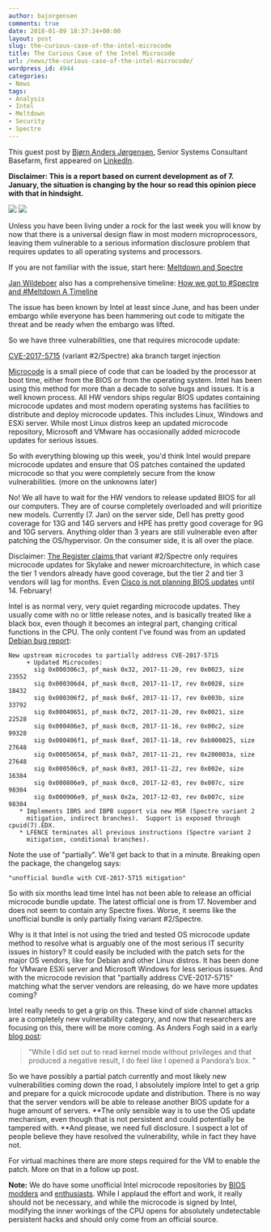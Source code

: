 ```yaml
---
author: bajorgensen
comments: true
date: 2018-01-09 18:37:24+00:00
layout: post
slug: the-curious-case-of-the-intel-microcode
title: The Curious Case of the Intel Microcode
url: /news/the-curious-case-of-the-intel-microcode/
wordpress_id: 4944
categories:
- News
tags:
- Analysis
- Intel
- Meltdown
- Security
- Spectre
---
```


This guest post by [Bjørn Anders Jørgensen](https://twitter.com/bajorgensen), Senior Systems Consultant Basefarm, first appeared on [LinkedIn](https://www.linkedin.com/pulse/curious-case-intel-microcode-bjørn-anders-jørgensen/).



**Disclaimer: This is a report based on current development as of 7. January, the situation is changing by the hour so read this opinion piece with that in hindsight.**



![](http://vninja.net/wordpress/wp-content/uploads/2018/01/spectre-text-252x300.png) ![](http://vninja.net/wordpress/wp-content/uploads/2018/01/meltdown-text-154x300.png)















Unless you have been living under a rock for the last week you will know by now that there is a universal design flaw in most modern microprocessors, leaving them vulnerable to a serious information disclosure problem that requires updates to all operating systems and processors.

If you are not familiar with the issue, start here: [Meltdown and Spectre](https://spectreattack.com)

[Jan Wildeboer](https://plus.google.com/+jwildeboer) also has a comprehensive timeline: [How we got to #Spectre and #Meltdown A Timeline](https://plus.google.com/+jwildeboer/posts/jj6a9JUaovP)

The issue has been known by Intel at least since June, and has been under embargo while everyone has been hammering out code to mitigate the threat and be ready when the embargo was lifted.

So we have three vulnerabilities, one that requires microcode update:

[CVE-2017-5715](https://cve.mitre.org/cgi-bin/cvename.cgi?name=CVE-2017-5715) (variant #2/Spectre) aka branch target injection

[Microcode](https://en.wikipedia.org/wiki/Microcode) is a small piece of code that can be loaded by the processor at boot time, either from the BIOS or from the operating system. Intel has been using this method for more than a decade to solve bugs and issues. It is a well known process. All HW vendors ships regular BIOS updates containing microcode updates and most modern operating systems has facilities to distribute and deploy microcode updates. This includes Linux, Windows and ESXi server. While most Linux distros keep an updated microcode repository, Microsoft and VMware has occasionally added microcode updates for serious issues.

So with everything blowing up this week, you'd think Intel would prepare microcode updates and ensure that OS patches contained the updated microcode so that you were completely secure from the know vulnerabilities. (more on the unknowns later)

No! We all have to wait for the HW vendors to release updated BIOS for all our computers. They are of course completely overloaded and will prioritize new models. Currently (7. Jan) on the server side, Dell has pretty good coverage for 13G and 14G servers and HPE has pretty good coverage for 9G and 10G servers. Anything older than 3 years are still vulnerable even after patching the OS/hypervisor. On the consumer side, it is all over the place.

Disclaimer: [The Register claims ](https://www.theregister.co.uk/2018/01/05/spectre_flaws_explained/)that variant #2/Spectre only requires microcode updates for Skylake and newer microarchitecture, in which case the tier 1 vendors already have good coverage, but the tier 2 and tier 3 vendors will lag for months. Even [Cisco is not planning BIOS updates](https://tools.cisco.com/security/center/content/CiscoSecurityAdvisory/cisco-sa-20180104-cpusidechannel) until 14. February!

Intel is as normal very, very quiet regarding microcode updates. They usually come with no or little release notes, and is basically treated like a black box, even though it becomes an integral part, changing critical functions in the CPU. The only content I've found was from an updated [Debian bug report](https://bugs.debian.org/cgi-bin/bugreport.cgi?bug=886367):


    
    New upstream microcodes to partially address CVE-2017-5715
         + Updated Microcodes:
           sig 0x000306c3, pf_mask 0x32, 2017-11-20, rev 0x0023, size 23552
           sig 0x000306d4, pf_mask 0xc0, 2017-11-17, rev 0x0028, size 18432
           sig 0x000306f2, pf_mask 0x6f, 2017-11-17, rev 0x003b, size 33792
           sig 0x00040651, pf_mask 0x72, 2017-11-20, rev 0x0021, size 22528
           sig 0x000406e3, pf_mask 0xc0, 2017-11-16, rev 0x00c2, size 99328
           sig 0x000406f1, pf_mask 0xef, 2017-11-18, rev 0xb000025, size 27648
           sig 0x00050654, pf_mask 0xb7, 2017-11-21, rev 0x200003a, size 27648
           sig 0x000506c9, pf_mask 0x03, 2017-11-22, rev 0x002e, size 16384
           sig 0x000806e9, pf_mask 0xc0, 2017-12-03, rev 0x007c, size 98304
           sig 0x000906e9, pf_mask 0x2a, 2017-12-03, rev 0x007c, size 98304
       * Implements IBRS and IBPB support via new MSR (Spectre variant 2
         mitigation, indirect branches).  Support is exposed through cpuid(7).EDX.
       * LFENCE terminates all previous instructions (Spectre variant 2
         mitigation, conditional branches).



Note the use of "partially". We'll get back to that in a minute. Breaking open the package, the changelog says:


    
    "unofficial bundle with CVE-2017-5715 mitigation"
    



So with six months lead time Intel has not been able to release an official microcode bundle update. The latest official one is from 17. November and does not seem to contain any Spectre fixes. Worse, it seems like the unofficial bundle is only partially fixing variant #2/Spectre.

Why is it that Intel is not using the tried and tested OS microcode update method to resolve what is arguably one of the most serious IT security issues in history? It could easily be included with the patch sets for the major OS vendors, like for Debian and other Linux distros. It has been done for VMware ESXi server and Microsoft Windows for less serious issues. And with the microcode revision that "partially address CVE-2017-5715" matching what the server vendors are releasing, do we have more updates coming?

Intel really needs to get a grip on this. These kind of side channel attacks are a completely new vulnerability category, and now that researchers are focusing on this, there will be more coming. As Anders Fogh said in a early [blog post](https://cyber.wtf/2017/07/28/negative-result-reading-kernel-memory-from-user-mode/):



<blockquote>"While I did set out to read kernel mode without privileges and that produced a negative result, I do feel like I opened a Pandora’s box. "</blockquote>



So we have possibly a partial patch currently and most likely new vulnerabilities coming down the road, I absolutely implore Intel to get a grip and prepare for a quick microcode update and distribution. There is no way that the server vendors will be able to release another BIOS update for a huge amount of servers. **The only sensible way is to use the OS update mechanism, even though that is not persistent and could potentially be tampered with. **And please, we need full disclosure. I suspect a lot of people believe they have resolved the vulnerability, while in fact they have not.

For virtual machines there are more steps required for the VM to enable the patch. More on that in a follow up post.

**Note:** We do have some unofficial Intel microcode repositories by [BIOS modders](https://www.win-raid.com/t3355f47-Intel-AMD-amp-VIA-CPU-Microcode-Repositories.html#msg45886) and [enthusiasts](https://vibsdepot.v-front.de/wiki/index.php/Cpu-microcode). While I applaud the effort and work, it really should not be necessary, and while the microcode is signed by Intel, modifying the inner workings of the CPU opens for absolutely undetectable persistent hacks and should only come from an official source.


